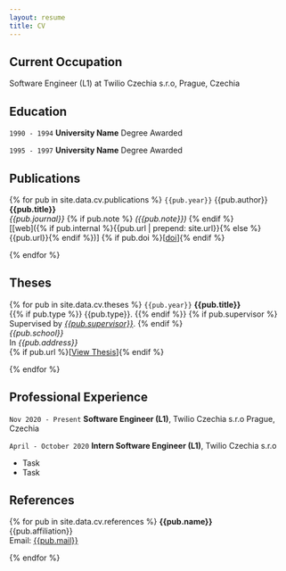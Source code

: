 ```yaml
---
layout: resume
title: CV
---
```

## Current Occupation

Software Engineer (L1) at Twilio Czechia s.r.o, Prague, Czechia

## Education

`1990 - 1994`
__University Name__
Degree Awarded

`1995 - 1997`
__University Name__
Degree Awarded 

## Publications

{% for pub in site.data.cv.publications %}
`{{pub.year}}`
{{pub.author}}<br />
**{{pub.title}}**<br />
*{{pub.journal}}*
{% if pub.note %} *({{pub.note}})* {% endif %}<br />
[[web]({% if pub.internal %}{{pub.url | prepend: site.url}}{% else %}{{pub.url}}{% endif %})]
{% if pub.doi %}[[doi]({{pub.doi}})]{% endif %}

{% endfor %}

## Theses

{% for pub in site.data.cv.theses %}
`{{pub.year}}`
**{{pub.title}}**<br />
{{% if pub.type %}} {{pub.type}}. {{% endif %}} {% if pub.supervisor %} Supervised by *[{{pub.supervisor}}]({{pub.supervisor_link}})*. {% endif %} <br />
*{{pub.school}}*<br />
In *{{pub.address}}* <br />
{% if pub.url %}[[View Thesis]({{pub.url}})]{% endif %}

{% endfor %}

## Professional Experience

`Nov 2020 - Present`
__Software Engineer (L1)__, Twilio Czechia s.r.o
Prague, Czechia  

`April - October 2020`
__Intern Software Engineer (L1)__, Twilio Czechia s.r.o 

- Task
- Task

## References

{% for pub in site.data.cv.references %}
**{{pub.name}}**<br />
{{pub.affiliation}}<br />
Email: [{{pub.mail}}](mailto:{{pub.mail}})

{% endfor %}



<!-- ### Footer

Last updated: Oct 25, 2020 -->


